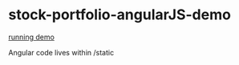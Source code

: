 stock-portfolio-angularJS-demo
=============


[running demo](http://peaceful-brushlands-9419.herokuapp.com/)


Angular code lives within /static
